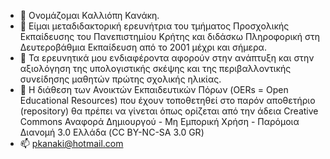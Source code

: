 - 👋 Ονομάζομαι Καλλιόπη Κανάκη.
- 🌱 Είμαι μεταδιδακτορική ερευνήτρια του τμήματος Προσχολικής Εκπαίδευσης του Πανεπιστημίου Κρήτης και διδάσκω Πληροφορική στη Δευτεροβάθμια Εκπαίδευση από το 2001 μέχρι και σήμερα.
- 💞️ Τα ερευνητικά μου ενδιαφέροντα αφορούν στην ανάπτυξη και στην αξιολόγηση της υπολογιστικής σκέψης και της περιβαλλοντικής συνείδησης μαθητών πρώτης σχολικής ηλικίας.
- 💞️ Η διάθεση των Ανοικτών Εκπαιδευτικών Πόρων (OERs = Open Educational Resources) που έχουν τοποθετηθεί στο παρόν αποθετήριο (repository) θα πρέπει να γίνεται όπως ορίζεται από την άδεια Creative Commons Αναφορά Δημιουργού - Μη Εμπορική Χρήση - Παρόμοια Διανομή 3.0 Ελλάδα (CC BY-NC-SA 3.0 GR)
- 📫 pkanaki@hotmail.com

<!---
KalliopiK/Kalliopi Kanaki holds a postdoctoral position at the University of Crete, Greece.

--->

